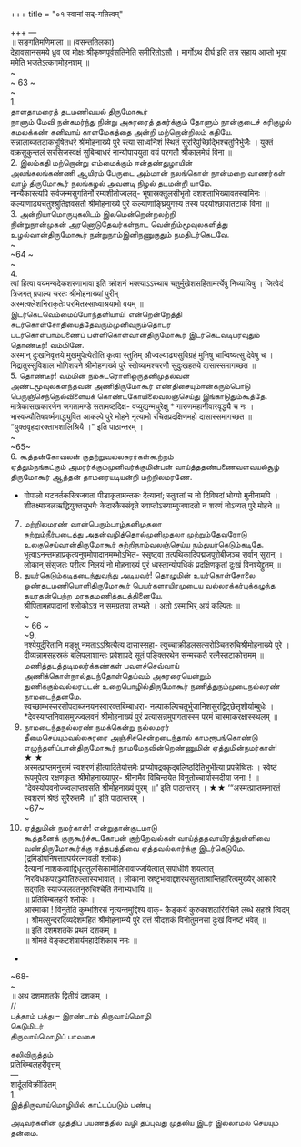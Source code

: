 +++
title = "०१ स्वानां सद्-गतित्वम्"

+++
—   
॥ सङ्गतिमणिमाला ॥ (वसन्ततिलका)   
देहावसानसमये ध्रुव एव मोक्षः श्रीकृष्णपूर्वसतिनेति समीरितोऽसौ । मार्गोऽथ दीर्घ इति तत्र सहाय आप्तो भूया ममेति भजतेऽत्कगमोहनशम् ॥   
~   
~ 63 ~   
~   
1.   
தாளதாமரைத் தடமணிவயல் திருமோகூர்   
நாளும் மேவி நன்கமர்ந்து நின்று அசுரரைத் தகர்க்கும் தோளும் நான்குடைச் சுரிகுழல் கமலக்கண் கனிவாய் காளமேகத்தை அன்றி மற்றொன்றிலம் கதியே.   
सन्नालाब्जतटाकभूषितधरे श्रीमोहनाख्ये पुरे रत्या साध्वनिशं स्थितं सुररिपुच्छिद्भिश्चतुर्भिर्भुजैः । युक्तं वक्रसुकुन्तलं सरसिजस्वक्षं सुबिम्बाधरं नान्योपाययुता वयं परगतौ श्रीकालमेघं विना ॥   
2. இலம்கதி மற்றொன்று எம்மைக்கும் ஈன்தண்துழாயின்   
அலங்கலங்கண்ணி ஆயிரம் பேருடை அம்மான் நலங்கொள் நான்மறை வாணர்கள் வாழ் திருமோகூர் நலங்கழல் அவனடி நிழல் தடமன்றி யாமே.   
नान्यैकास्त्यपि सर्वजन्मसुगतिर्नो रम्यशीतोज्वलत्- भूषास्रक्तुलसीभृतो दशशताभिख्यावतस्वामिनः । कल्याणाढ्यचतुश्श्रुतिज्ञवसतौ श्रीमोहनाख्ये पुरे कल्याणाङ्घ्रियुगस्य तस्य पदयोश्छायातटाकं विना ॥   
3. அன்றியாமொருபுகலிடம் இலமென்றென்றலற்றி   
நின்றுநான்முகன் அரனொடுதேவர்கள்நாட வென்றிம்மூவுலகளித்து உழல்வான்திருமோகூர் நன்றுநாம்இனிநணுகுதும் நமதிடர்கெடவே.   
~   
~64 ~   
~   
4.   
त्वां हित्वा वयमन्यदेकशरणाभावा इति क्रोशनं भक्त्याऽऽस्थाय चतुर्मुखेशसहितामर्त्येषु निध्यायिषु । जित्वेदं त्रिजगत् प्रपाल्य चरतः श्रीमोहनाख्यां पुरीम्   
अस्मत्क्लेशनिराकृतेः परमितस्साध्वाश्रयामो वयम् ॥   
இடர்கெடவெம்மைப்போந்தளியாய்! என்றென்றேத்தி   
சுடர்கொள்சோதியைத்தேவரும்முனிவரும்தொடர   
படர்கொள்பாம்பணைப் பள்ளிகொள்வான்திருமோகூர் இடர்கெடவடிபரவுதும் தொண்டீர்! வம்மினே.   
अस्मान् दुःखनिवृत्तये मुखमुपेत्येतीति कृत्वा स्तुतिम् औज्वल्याढ्यसुविग्रहं मुनिषु चान्विष्यत्सु देवेषु च । निद्रातुस्सुविशाल भोगिशयने श्रीमोहनाख्ये पुरे स्तोष्यामश्चरणौ सुदुःखहतये दासास्समागच्छत ॥   
5. தொண்டீர்! வம்மின் நம்சுடரொளிஒருதனிமுதல்வன்   
அண்டமூவுலகளந்தவன் அணிதிருமோகூர் எண்திசையும்ஈன்கரும்பொடு பெருஞ்செந்நெல்விளையக் கொண்டகோயிலைவலஞ்செய்து இங்காடுதும்கூத்தே.   
मात्रेकासखकारणेन जगतामण्डे सतामष्टदिक्ष- वप्युद्यन्मधुरेक्षु * गारुणमहानीवारवृद्ध्यै च नः । भास्वज्यौतिषवर्ष्मणाद्ध्युषित आकल्पे पुरे मोहने नृत्यामो रचितप्रदक्षिणमहो दासास्समागच्छत ॥   
“युक्तवृहदारक्ताभशालिश्रियै ।" इति पाठान्तरम् ।   
~   
~65~   
6. கூத்தன்கோவலன் குதற்றுவல்லசுரர்கள்கூற்றம்   
ஏத்தும்நங்கட்கும் அமரர்க்கும்முனிவர்க்குமின்பன் வாய்த்ததண்பணைவளவயல்சூழ் திருமோகூர் ஆத்தன் தாமரையடியன்றி மற்றிலமரணே.   
* गोपालो घटनर्तकस्त्रिजगतां पीडाकृतामन्तकः दैत्यानां; स्तुवतां च नो दिविषदां भोग्यो मुनीनामपि । शीतक्ष्माजलऋद्धियुक्तसुभगैः केदारकैस्संवृते स्वाप्तोऽस्याम्बुजपादतो न शरणं नोऽन्यत् पुरे मोहने ॥   
7. மற்றிலமரண் வான்பெரும்பாழ்தனிமுதலா   
சுற்றும்நீர்படைத்து அதன்வழித்தொல்முனிமுதலா முற்றும்தேவரோடு உலகுசெய்வான்திருமோகூர் சுற்றிநாம்வலஞ்செய்ய நம்துயர்கெடும்கடிதே.   
भूत्वाऽनन्तमहाप्रकृत्यनुपमोपादानमम्भोऽभित- स्सृष्ट्वा तत्पथिकादिपद्मजपुरोबीजञ्च सर्वान् सुरान् । लोकान् संसृजतः परीत्य निलयं नो मोहनाख्यं पुरं ध्वस्तान्योपधिकं प्रदक्षिणकृतां दुःखं विनश्येद्द्रुतम् ॥   
8. துயர்கெடும்கடிதடைந்துவந்து அடியவர்! தொழுமின் உயர்கொள்சோலை ஒண்தடமணியொளிதிருமோகூர் பெயர்களாயிரமுடைய வல்லரக்கர்புக்கழுந்த   
தயரதன்பெற்ற மரகதமணித்தடத்தினையே.   
श्रीपितामहपादानां श्लोकोऽत्र न समग्रतया लभ्यते । अतो ऽस्माभिर् अयं कल्पितः ॥   
~   
~ 66 ~   
~9.   
नश्येयुर्दुरितानि मङ्क्षु नमताऽऽश्रित्यैत्य दासास्सहा- त्युच्चाक्रीडलसत्सरोञ्चितरुचिश्रीमोहनाख्ये पुरे । दीव्यन्नामसहस्रकं बलिपलाशान्तः प्रवेशापदे सूतं पङ्क्तिरथेन सन्मरकतै रत्नैस्तटाकोत्तमम् ॥   
மணித்தடத்தடிமலர்க்கண்கள் பவளச்செவ்வாய் அணிக்கொள்நால்தடந்தோள்தெய்வம் அசுரரையென்றும்   
துணிக்கும்வல்லரட்டன் உறைபொழில்திருமோகூர் நணித்துநம்முடைநல்லரண் நாமடைந்தனமே.   
स्वच्छाम्भस्सरसीपदाब्जनयनस्वारक्तबिम्बाधरा- नल्पाकल्पिचतुर्भुजानिशसुरद्विट्छेत्तृशौर्याम्बुधेः । *देवस्याप्तनिवासमुज्ज्वलवनं श्रीमोहनाख्यं पुरं प्रत्यासन्नमुपागतास्स्म परमं चास्माकरक्षास्स्थलम् ॥   
10. நாமடைந்தநல்லரண் நமக்கென்று நல்லமரர்   
தீமைசெய்யும்வல்லசுரரை அஞ்சிச்சென்றடைந்தால் காமரூபங்கொண்டு எழுந்தளிப்பான்திருமோகூர் நாமமேநவின்றெண்ணுமின் ஏத்துமின்நமர்காள்!   
★ ★   
अस्मत्प्राप्तमनुत्तमं स्वशरणं हीत्यादितेयोत्तमैः प्राप्योपद्रवकृद्बलिष्ठदितिभूभीत्या प्रपन्नेष्वितः । स्वेष्टं रूपमुपेत्य रक्षणकृतः श्रीमोहनाख्यापुर- श्रीनामैव विचिन्तयेत विनुतोच्चार्यास्मदीया जनाः ! ॥   
“देवस्योपवनोज्ज्वलाप्तवसति श्रीमोहनाख्यं पुरम् ॥” इति पाठान्तरम् । ★★ ‘“अस्मत्प्राप्तमनारतं स्वशरणं श्रेष्ठं सुरैरुत्तमैः ॥” इति पाठान्तरम् ।   
~67~   
~   
11. ஏத்துமின் நமர்காள்! என்றுதான்குடமாடு   
கூத்தனைக் குருகூர்ச்சடகோபன் குற்றேவல்கள் வாய்த்ததவாயிரத்துள்ளிவை வண்திருமோகூர்க்கு ஈத்தபத்திவை ஏத்தவல்லார்க்கு இடர்கெடுமே.   
(द्रमिडोपनिषत्तात्पर्यरत्नावली श्लोकः)   
दैत्यानां नाशकत्वाद्विधृततुलसिकामौलिभावाज्जयित्वात् सर्पाधीशे शयत्वात् निरविधकपरञ्ज्योतिरुल्लास्यभावात् । लोकानां स्रष्टृभावाद्दशरथसुतताश्रान्तिहारित्वमुख्यैर् आकारैः सद्गतिः स्याज्जलदतनुरुचिश्चेति तेनाभ्यधायि ॥   
॥ प्रतिबिम्बलहरी श्लोकः ॥   
आस्माका ! विनुतेति कुम्भशिरसं नृत्यन्तमुद्दिश्य वाक्- कैङ्कर्ये कुरुकाशठारिरचिते लब्धे सहस्रे त्विदम् । श्रीमत्सुन्दरदिव्यदेशमहित श्रीमोहनाम्न्यै पुरे दत्तं श्रीदशकं विनोतुमनसां दुःखं विनष्टं भवेत् ॥   
॥ इति दशमशतके प्रथमं दशकम् ॥   
॥ श्रीमते वेङ्कटशेषार्यमहादेशिकाय नमः ॥   
+   
~68-   
~   
॥ अथ दशमशतके द्वितीयं दशकम् ॥   
//   
பத்தாம் பத்து – இரண்டாம் திருவாய்மொழி   
கெடுமிடர்   
திருவாய்மொழிப் பாவகை   

கலிவிருத்தம்   
प्रतिबिम्बलहरीवृत्तम्   
—   
शार्दूलविक्रीडितम्   
1.   
இத்திருவாய்மொழியில் காட்டப்படும் பண்பு   

அடிவர்களின் முத்திப் பயணத்தில் வழி தப்புவது முதலிய இடர் இல்லாமல் செய்யும் தன்மை.   

